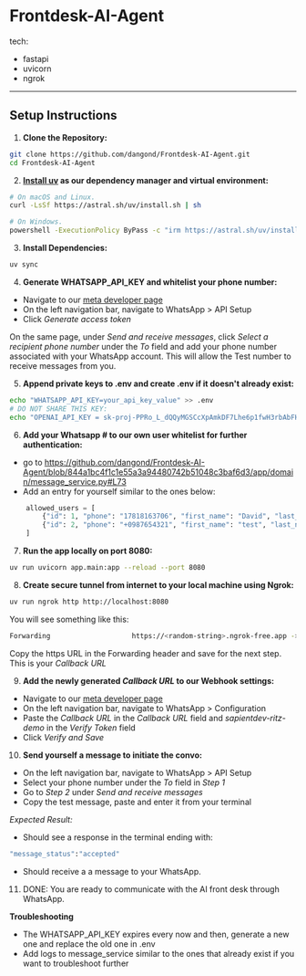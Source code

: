 # Frontdesk-AI-Agent
tech:
- fastapi
- uvicorn
- ngrok


---

## Setup Instructions

1. **Clone the Repository:**

```bash
git clone https://github.com/dangond/Frontdesk-AI-Agent.git
cd Frontdesk-AI-Agent
```

2. **[Install uv](https://github.com/astral-sh/uv?tab=readme-ov-file) as our dependency manager and virtual environment:**

```bash
# On macOS and Linux.
curl -LsSf https://astral.sh/uv/install.sh | sh
```

```bash
# On Windows.
powershell -ExecutionPolicy ByPass -c "irm https://astral.sh/uv/install.ps1 | iex"
```

3. **Install Dependencies:**

```bash
uv sync
```

4. **Generate WHATSAPP_API_KEY and whitelist your phone number:**

- Navigate to our [meta developer page](https://developers.facebook.com/apps/2025363401270010/dashboard/?business_id=912842050976046)
- On the left navigation bar, navigate to WhatsApp > API Setup
- Click *Generate access token*

On the same page, under *Send and receive messages*, click _Select a recipient phone number_ under the *To* field and add your phone number associated with your WhatsApp account. This will allow the Test number to receive messages from you.

5. **Append private keys to .env and create .env if it doesn't already exist:**

```bash
echo "WHATSAPP_API_KEY=your_api_key_value" >> .env
# DO NOT SHARE THIS KEY:
echo "OPENAI_API_KEY = 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" >> .env
```

6. **Add your Whatsapp # to our own user whitelist for further authentication:**
- go to https://github.com/dangond/Frontdesk-AI-Agent/blob/844a1bc4f1c1e55a3a94480742b51048c3baf6d3/app/domain/message_service.py#L73
- Add an entry for yourself similar to the ones below:
```python
    allowed_users = [
        {"id": 1, "phone": "17818163706", "first_name": "David", "last_name": "Dangond", "role": "default"},
        {"id": 2, "phone": "+0987654321", "first_name": "test", "last_name": "test", "role": "default"}
    ]
```

7. **Run the app locally on port 8080:**

``` bash
uv run uvicorn app.main:app --reload --port 8080
```

8. **Create secure tunnel from internet to your local machine using Ngrok:**

``` bash
uv run ngrok http http://localhost:8080
```

You will see something like this:
``` bash
Forwarding                    https://<random-string>.ngrok-free.app -> http://localhost:8080
```
Copy the https URL in the Forwarding header and save for the next step. This is your _Callback URL_

9. **Add the newly generated _Callback URL_ to our Webhook settings:**

- Navigate to our [meta developer page](https://developers.facebook.com/apps/2025363401270010/dashboard/?business_id=912842050976046)
- On the left navigation bar, navigate to WhatsApp > Configuration
- Paste the _Callback URL_ in the *Callback URL* field and _sapientdev-ritz-demo_ in the *Verify Token* field
- Click *Verify and Save*

10. **Send yourself a message to initiate the convo:**
- On the left navigation bar, navigate to WhatsApp > API Setup
- Select your phone number under the *To* field in *Step 1*
- Go to *Step 2* under *Send and receive messages*
- Copy the test message, paste and enter it from your terminal

*Expected Result:*
- Should see a response in the terminal ending with:
```bash
"message_status":"accepted"
```
- Should receive a a message to your WhatsApp.

11. DONE: You are ready to communicate with the AI front desk through WhatsApp.


**Troubleshooting**
- The WHATSAPP_API_KEY expires every now and then, generate a new one and replace the old one in .env
- Add logs to message_service similar to the ones that already exist if you want to troubleshoot further
